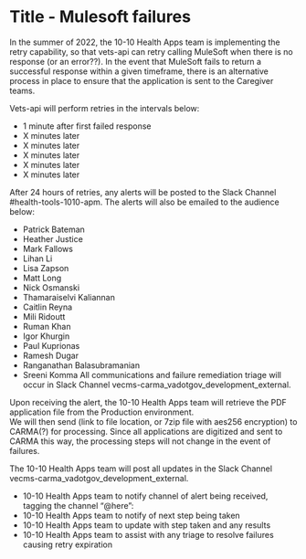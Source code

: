 # Title - Mulesoft failures

In the summer of 2022, the 10-10 Health Apps team is implementing the retry capability, so that vets-api can retry calling MuleSoft when there is no response (or an error??).
In the event that MuleSoft fails to return a successful response within a given timeframe, there is an alternative process in place to ensure that the application is sent to the Caregiver teams.

Vets-api will perform retries in the intervals below:
- 1 minute after first failed response
- X minutes later
- X minutes later
- X minutes later
- X minutes later
- X minutes later

After 24 hours of retries, any alerts will be posted to the Slack Channel #health-tools-1010-apm.  The alerts will also be emailed to the audience below:
- Patrick Bateman
- Heather Justice
- Mark Fallows
- Lihan Li
- Lisa Zapson
- Matt Long
- Nick Osmanski
- Thamaraiselvi Kaliannan
- Caitlin Reyna
- Mili Ridoutt
- Ruman Khan
- Igor Khurgin
- Paul Kuprionas
- Ramesh Dugar
- Ranganathan Balasubramanian
- Sreeni Komma
All communications and failure remediation triage will occur in Slack Channel vecms-carma_vadotgov_development_external.

Upon receiving the alert, the 10-10 Health Apps team will retrieve the PDF application file from the Production environment.  
We will then send (link to file location, or 7zip file with aes256 encryption) to CARMA(?) for processing.  Since all applications are digitized and sent to CARMA this way, the processing steps will not change in the event of failures.

The 10-10 Health Apps team will post all updates in the Slack Channel vecms-carma_vadotgov_development_external.
- 10-10 Health Apps team to notify channel of alert being received, tagging the channel “@here”:
- 10-10 Health Apps team to notify of next step being taken
- 10-10 Health Apps team to update with step taken and any results
- 10-10 Health Apps team to assist with any triage to resolve failures causing retry expiration
